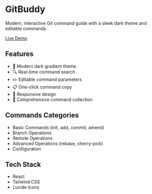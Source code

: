 # GitBuddy

Modern, interactive Git command guide with a sleek dark theme and editable commands.

[Live Demo](https://Souptik-Coder.github.io/GitBuddy)

## Features

- 🎨 Modern dark gradient theme
- 🔍 Real-time command search
- ✏️ Editable command parameters
- 📋 One-click command copy
- 📱 Responsive design
- 🎯 Comprehensive command collection

## Commands Categories

- Basic Commands (init, add, commit, amend)
- Branch Operations
- Remote Operations
- Advanced Operations (rebase, cherry-pick)
- Configuration

## Tech Stack

- React
- Tailwind CSS
- Lucide Icons